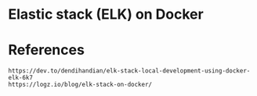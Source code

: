 # Elastic stack (ELK) on Docker

# References
	https://dev.to/dendihandian/elk-stack-local-development-using-docker-elk-6k7
	https://logz.io/blog/elk-stack-on-docker/